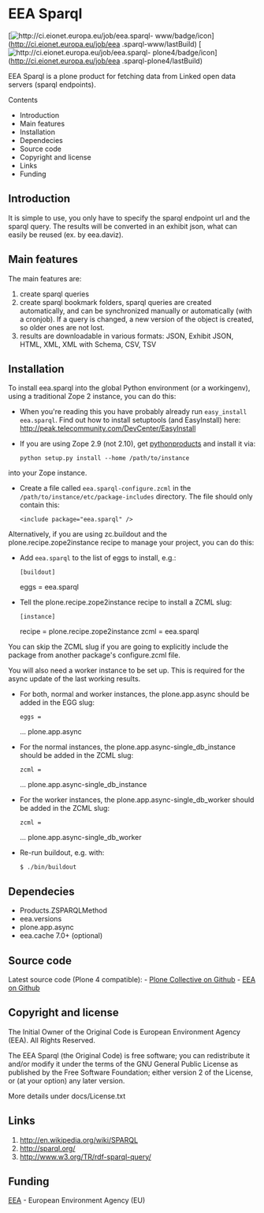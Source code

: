 ---
---

#  EEA Sparql

[![http://ci.eionet.europa.eu/job/eea.sparql-
www/badge/icon](https://camo.githubusercontent.com/96242bc5a3e7bb6d2efd2c6f366ce7d715a073de/687474703a2f2f63692e65696f6e65742e6575726f70612e65752f6a6f622f6565612e73706172716c2d7777772f62616467652f69636f6e)](http://ci.eionet.europa.eu/job/eea
.sparql-www/lastBuild) [![http://ci.eionet.europa.eu/job/eea.sparql-
plone4/badge/icon](https://camo.githubusercontent.com/491c1568f2f1ba7e9262da828e2486a37079d951/687474703a2f2f63692e65696f6e65742e6575726f70612e65752f6a6f622f6565612e73706172716c2d706c6f6e65342f62616467652f69636f6e)](http://ci.eionet.europa.eu/job/eea
.sparql-plone4/lastBuild)

EEA Sparql is a plone product for fetching data from Linked open data servers
(sparql endpoints).

Contents

  * Introduction
  * Main features
  * Installation
  * Dependecies
  * Source code
  * Copyright and license
  * Links
  * Funding

##  Introduction

It is simple to use, you only have to specify the sparql endpoint url and the
sparql query. The results will be converted in an exhibit json, what can
easily be reused (ex. by eea.daviz).

##  Main features

The main features are:

  1. create sparql queries
  2. create sparql bookmark folders, sparql queries are created automatically, and can be synchronized manually or automatically (with a cronjob). If a query is changed, a new version of the object is created, so older ones are not lost.
  3. results are downloadable in various formats: JSON, Exhibit JSON, HTML, XML, XML with Schema, CSV, TSV

##  Installation

To install eea.sparql into the global Python environment (or a workingenv),
using a traditional Zope 2 instance, you can do this:

  * When you're reading this you have probably already run `easy_install eea.sparql`. Find out how to install setuptools (and EasyInstall) here: <http://peak.telecommunity.com/DevCenter/EasyInstall>

  * If you are using Zope 2.9 (not 2.10), get [pythonproducts](http://plone.org/products/pythonproducts) and install it via:
    
        python setup.py install --home /path/to/instance
    

into your Zope instance.

  * Create a file called `eea.sparql-configure.zcml` in the `/path/to/instance/etc/package-includes` directory. The file should only contain this:
    
        <include package="eea.sparql" />
    

Alternatively, if you are using zc.buildout and the plone.recipe.zope2instance
recipe to manage your project, you can do this:

  * Add `eea.sparql` to the list of eggs to install, e.g.:
    
        [buildout]
    eggs = eea.sparql
    

  * Tell the plone.recipe.zope2instance recipe to install a ZCML slug:
    
        [instance]
    recipe = plone.recipe.zope2instance
    zcml = eea.sparql
    

You can skip the ZCML slug if you are going to explicitly include the package
from another package's configure.zcml file.

You will also need a worker instance to be set up. This is required for the
async update of the last working results.

  * For both, normal and worker instances, the plone.app.async should be added in the EGG slug:
    
        eggs =
      ...
      plone.app.async
    

  * For the normal instances, the plone.app.async-single_db_instance should be added in the ZCML slug:
    
        zcml =
      ...
      plone.app.async-single_db_instance
    

  * For the worker instances, the plone.app.async-single_db_worker should be added in the ZCML slug:
    
        zcml =
      ...
      plone.app.async-single_db_worker
    

  * Re-run buildout, e.g. with:
    
        $ ./bin/buildout
    

##  Dependecies

  * Products.ZSPARQLMethod
  * eea.versions
  * plone.app.async
  * eea.cache 7.0+ (optional)

##  Source code

Latest source code (Plone 4 compatible): \- [Plone Collective on
Github](https://github.com/collective/eea.sparql) \- [EEA on
Github](https://github.com/eea/eea.sparql)

##  Copyright and license

The Initial Owner of the Original Code is European Environment Agency (EEA).
All Rights Reserved.

The EEA Sparql (the Original Code) is free software; you can redistribute it
and/or modify it under the terms of the GNU General Public License as
published by the Free Software Foundation; either version 2 of the License, or
(at your option) any later version.

More details under docs/License.txt

##  Links

  1. <http://en.wikipedia.org/wiki/SPARQL>
  2. <http://sparql.org/>
  3. <http://www.w3.org/TR/rdf-sparql-query/>

##  Funding

[EEA](http://www.eea.europa.eu/) \- European Environment Agency (EU)

